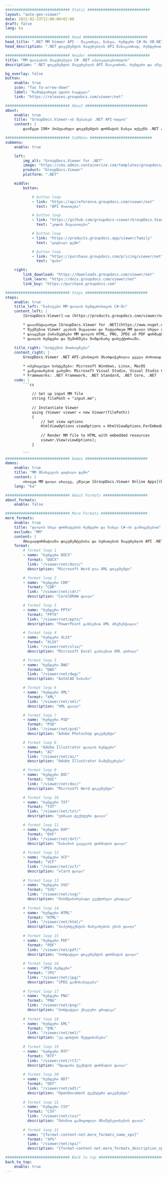 ```yaml
---
############################# Static ############################
layout: "auto-gen-viewer"
date: 2022-02-23T12:00:00+02:00
draft: false
lang: ka

############################# Head #############################
head_title: ".NET MM Viewer API - წაკითხვა, ნახვა, რენდერი C#-ში VB.NET"
head_description: ".NET დოკუმენტის მაყურებლის API წასაკითხად, რენდერით და გამოსატანად MM ნებისმიერი ტიპის C#, ASP.NET, VB.NET და .NET Core აპლიკაციებში."

############################# Header ############################
title: "MM ფაილების მაყურებელი C# .NET აპლიკაციებისთვის" 
description: ".NET დოკუმენტის მაყურებლის API წაიკითხოს, რენდერი და აჩვენოს MM ფაილი ნებისმიერი ტიპის C#, ASP.NET, VB.NET და .NET Core აპლიკაციებში. იხილეთ გადაღებული ფაილები ნამდვილი ფორმატირებით და განლაგებით HTML5, PDF ან გამოსახულების სახით კოდის რამდენიმე სტრიქონის გამოყენებით." 

bg_overlay: false
button:
    enable: true
    icon: "fas fa-arrow-down"
    label: "ჩამოტვირთეთ უფასო საცდელი"
    link: "https://releases.groupdocs.com/viewer/net"

############################# About ############################
about:
    enable: true
    title: "GroupDocs.Viewer-ის შესახებ .NET API-სთვის" 
    content: |
        დაიწყეთ 190+ პოპულარული დოკუმენტის ფორმატის ნახვა თქვენს .NET აპლიკაციებში GroupDocs.Viewer-ის გამოყენებით .NET API-ებისთვის რამდენიმე სტრიქონის კოდის დამატებით. დეველოპერებს შეუძლიათ მარტივად აჩვენონ PDF, Word Processing, Excel Spreadsheet, Presentation, Visio, Project, Outlook და მრავალი სხვა პოპულარული დოკუმენტის ფორმატები HTML5, image ან PDF რეჟიმში. დოკუმენტის გადმოცემა სწრაფია, ორიგინალური წყაროს ფაილის იდენტურია და არ საჭიროებს დამატებითი პროგრამული უზრუნველყოფის ან სხვა გარე ბიბლიოთეკების ინსტალაციას.

############################# SubMenu ############################
submenu:
    enable: true

    left:
        img_alt: "GroupDocs.Viewer for .NET"
        image: "https://cms.admin.containerize.com/templates/groupdocs/images/product-logos/90x90-noborder/groupdocs-viewer-net.png"
        product: "GroupDocs.Viewer"
        platform: ".NET"

    middle:
        button:

            # button loop
            - link: "https://apireference.groupdocs.com/viewer/net"
              text: "API მითითება"

            # button loop
            - link: "https://github.com/groupdocs-viewer/GroupDocs.Viewer-for-.NET"
              text: "კოდის მაგალითები"

            # button loop
            - link: "https://products.groupdocs.app/viewer/family"
              text: "ცოცხალი დემო"

            # button loop
            - link: "https://purchase.groupdocs.com/pricing/viewer/net"
              text: "ფასი"

    right:
        link_download: "https://downloads.groupdocs.com/viewer/net"
        link_learn: "https://docs.groupdocs.com/viewer/net"
        link_buy: "https://purchase.groupdocs.com"

############################# Steps ############################
steps:
    enable: true
    title_left: "ნაბიჯები MM ფაილის რენდერისთვის C#-ში" 
    content_left: |
        [GroupDocs.Viewer]-ით (https://products.groupdocs.com/viewer/net/) შეგიძლიათ გადაიტანოთ MM HTML, JPEG, PNG ან PDF-ზე რამდენიმე ნაბიჯით.

        * დააინსტალირეთ [GroupDocs.Viewer for .NET](https://www.nuget.org/packages/groupdocs.viewer) თქვენი საყვარელი პაკეტის მენეჯერის გამოყენებით. 
        * შექმენით Viewer კლასის მაგალითი და ჩატვირთეთ MM ფაილი სრული ბილიკით. 
        * დააყენეთ პარამეტრები MM ფაილის HTML, PNG, JPEG ან PDF ფორმატში გადასატანად. 
        * ფაილის რენდერი და შემოწმება მიმდინარე დირექტორიაში. 
        
    title_right: "სისტემის მოთხოვნები" 
    content_right: |
        GroupDocs.Viewer .NET API-ებისთვის მხარდაჭერილია ყველა ძირითად პლატფორმაზე და ოპერაციულ სისტემაზე. ქვემოთ მოცემული კოდის შესრულებამდე, გთხოვთ, დარწმუნდეთ, რომ თქვენს სისტემაში დაყენებულია შემდეგი წინაპირობები.

        * ოპერაციული სისტემები: Microsoft Windows, Linux, MacOS 
        * განვითარების გარემო: Microsoft Visual Studio, Visual Studio Code, .NET CLI 
        * Frameworks: .NET Framework, .NET Standard, .NET Core, .NET 
    code: |
        ```cs
                        
            // Set up input MM file
            string filePath = "input.mm";
        
            // Instantiate Viewer
            using (Viewer viewer = new Viewer(filePath))
            {
            	// Set view options 
            	HtmlViewOptions viewOptions = HtmlViewOptions.ForEmbeddedResources();
                    
            	// Render MM file to HTML with embedded resources
            	viewer.View(viewOptions);
            }
             
        ```
############################# Demos ############################
demos:
    enable: true
    title: "MM მნახველის ცოცხალი დემო"
    content: |
        იხილეთ MM ფაილი ახლავე, ეწვიეთ [GroupDocs.Viewer Online Apps](https://products.groupdocs.app/viewer/mm) ვებსაიტს.
    lang: "ka"

############################# About Formats ####################
about_formats:
    enable: false

############################# More Formats #####################
more_formats:
    enable: true
    title: "ფაილის სხვა ფორმატების რენდერი და ნახვა C#-ის გამოყენებით"
    exclude: "MM"
    content: |
        მრავალფორმატიანი დოკუმენტებისა და სურათების მაყურებლის API .NET-ისთვის. იხილეთ ზოგიერთი პოპულარული ფაილის ფორმატი ქვემოთ ყოველგვარი გარე მნახველების გარეშე.
    format: 
        # format loop 1
        - name: "რენდერი DOCX"
          format: "DOCX"
          link: "/viewer/net/docx/"
          description: "Microsoft Word ღია XML დოკუმენტი" 

        # format loop 2
        - name: "რენდერი CDR" 
          format: "CDR"
          link: "/viewer/net/cdr/"
          description: "CorelDRAW ფაილი" 

        # format loop 3
        - name: "რენდერი PPTX"
          format: "PPTX"
          link: "/viewer/net/pptx/"
          description: "PowerPoint გახსენით XML პრეზენტაცია" 

        # format loop 4
        - name: "რენდერი XLSX"
          format: "XLSX"
          link: "/viewer/net/xlsx/"
          description: "Microsoft Excel გახსენით XML ცხრილი" 

        # format loop 5
        - name: "რენდერი DWG"
          format: "DWG"
          link: "/viewer/net/dwg/"
          description: "AutoCAD ნახაზი"

        # format loop 6
        - name: "რენდერი XML"
          format: "XML"
          link: "/viewer/net/xml/"
          description: "XML ფაილი"

        # format loop 7
        - name: "რენდერი PSD"
          format: "PSD"
          link: "/viewer/net/psd/"
          description: "Adobe Photoshop დოკუმენტი"

        # format loop 8
        - name: "Adobe Illustrator ფაილის რენდერი"
          format: "AI"
          link: "/viewer/net/ai/"
          description: "Adobe Illustrator ნამუშევრები"

        # format loop 9
        - name: "რენდერი DOC"
          format: "DOC"
          link: "/viewer/net/doc/"
          description: "Microsoft Word დოკუმენტი" 

        # format loop 10
        - name: "რენდერი TXT" 
          format: "TXT"
          link: "/viewer/net/txt/"
          description: "უბრალო ტექსტური ფაილი" 

        # format loop 11
        - name: "რენდერი DXF" 
          format: "DXF"
          link: "/viewer/net/dxf/"
          description: "ნახაზის გაცვლის ფორმატის ფაილი"  
          
        # format loop 12
        - name: "რენდერი VCF"
          format: "VCF"
          link: "/viewer/net/vcf/"
          description: "vCard ფაილი"  
              
        # format loop 13
        - name: "რენდერი SVG"
          format: "SVG"
          link: "/viewer/net/svg/"
          description: "მასშტაბირებადი ვექტორული გრაფიკა" 
          
        # format loop 14
        - name: "რენდერი HTML"
          format: "HTML"
          link: "/viewer/net/html/"
          description: "ჰიპერტექსტის მარკირების ენის ფაილი" 
          
        # format loop 15
        - name: "რენდერი PDF"
          format: "PDF"
          link: "/viewer/net/pdf/"
          description: "პორტატული დოკუმენტის ფორმატის ფაილი"
          
        # format loop 16
        - name: "JPEG რენდერი"
          format: "JPG"
          link: "/viewer/net/jpg/"
          description: "JPEG გამოსახულება"
          
        # format loop 17
        - name: "რენდერი PNG"
          format: "PNG"
          link: "/viewer/net/png/"
          description: "პორტატული ქსელური გრაფიკა" 
          
        # format loop 18
        - name: "რენდერი EML"
          format: "EML"
          link: "/viewer/net/eml/"
          description: "ელ.ფოსტის შეტყობინება" 
          
        # format loop 19
        - name: "რენდერი RTF"
          format: "RTF"
          link: "/viewer/net/rtf/"
          description: "მდიდარი ტექსტის ფორმატის ფაილი" 
          
        # format loop 20
        - name: "რენდერი ODT"
          format: "ODT"
          link: "/viewer/net/odt/"
          description: "OpenDocument ტექსტური დოკუმენტი" 
          
        # format loop 21
        - name: "რენდერი CSV"
          format: "CSV"
          link: "/viewer/net/csv/"
          description: "მძიმით გამოყოფილი მნიშვნელობების ფაილი" 
          
        # format loop 21
        - name: "{format-content-net.more_formats_name_xps}"
          format: "XPS"
          link: "/viewer/net/xps/"
          description: "{format-content-net.more_formats_description_xps}" 

############################# Back to top ###############################
back_to_top:
    enable: true
---
```

